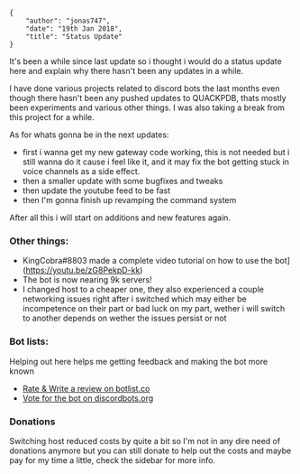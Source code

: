     {
        "author": "jonas747",
        "date": "19th Jan 2018",
        "title": "Status Update"
    }

It's been a while since last update so i thought i would do a status update here and explain why there hasn't been any updates in a while.

I have done various projects related to discord bots the last months even though there hasn't been any pushed updates to QUACKPDB, thats mostly been experiments and various other things. I was also taking a break from this project for a while.

As for whats gonna be in the next updates:
 - first i wanna get my new gateway code working, this is not needed but i still wanna do it cause i feel like it, and it may fix the bot getting stuck in voice channels as a side effect.
 - then a smaller update with some bugfixes and tweaks
 - then update the youtube feed to be fast
 - then I'm gonna finish up revamping the command system

After all this i will start on additions and new features again.

### Other things:

 - KingCobra#8803 made a complete video tutorial on how to use the bot](https://youtu.be/zG8PekpD-kk)
 - The bot is now nearing 9k servers!
 - I changed host to a cheaper one, they also experienced a couple networking issues right after i switched which may either be incompetence on their part or bad luck on my part, wether i will switch to another depends on wether the issues persist or not

### Bot lists:

Helping out here helps me getting feedback and making the bot more known

 - [Rate & Write a review on botlist.co](https://botlist.co/bots/quackpdb)
 - [Vote for the bot on discordbots.org](https://discordbots.org/bot/204255221017214977)

### Donations

Switching host reduced costs by quite a bit so I'm not in any dire need of donations anymore but you can still donate to help out the costs and maybe pay for my time a little, check the sidebar for more info.
